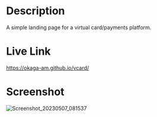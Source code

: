 # Description
A simple landing page for a virtual card/payments platform. 

# Live Link
https://okaga-am.github.io/vcard/

# Screenshot
![Screenshot_20230507_081537](https://user-images.githubusercontent.com/127199665/236663477-d3c3ebb0-a973-4fc3-8b9e-1a2acdaff550.png)
